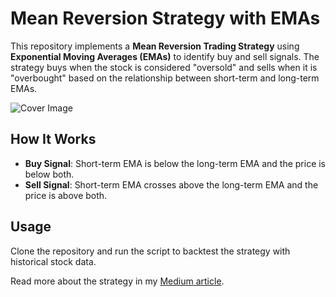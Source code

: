 # Mean Reversion Strategy with EMAs

This repository implements a **Mean Reversion Trading Strategy** using **Exponential Moving Averages (EMAs)** to identify buy and sell signals. The strategy buys when the stock is considered "oversold" and sells when it is "overbought" based on the relationship between short-term and long-term EMAs.

![Cover Image](link_to_cover_image_placeholder)

## How It Works

- **Buy Signal**: Short-term EMA is below the long-term EMA and the price is below both.
- **Sell Signal**: Short-term EMA crosses above the long-term EMA and the price is above both.

## Usage

Clone the repository and run the script to backtest the strategy with historical stock data.

Read more about the strategy in my [Medium article](https://hulela.co.za/trading-strategies-mean-reversion-566c93d49b56).
